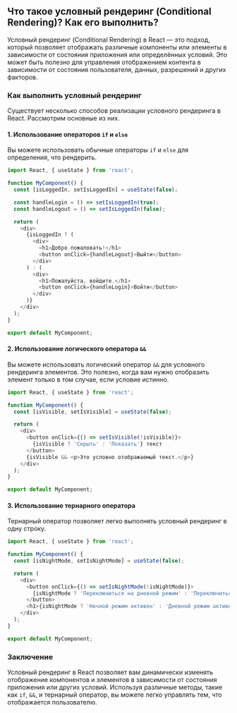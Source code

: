 ## Что такое условный рендеринг (Conditional Rendering)? Как его выполнить?

Условный рендеринг (Conditional Rendering) в React — это подход, который позволяет отображать различные компоненты или элементы в зависимости от состояния приложения или определённых условий. Это может быть полезно для управления отображением контента в зависимости от состояния пользователя, данных, разрешений и других факторов.

### Как выполнить условный рендеринг

Существует несколько способов реализации условного рендеринга в React. Рассмотрим основные из них.

#### 1. Использование операторов `if` и `else`

Вы можете использовать обычные операторы `if` и `else` для определения, что рендерить.

```javascript
import React, { useState } from 'react';

function MyComponent() {
  const [isLoggedIn, setIsLoggedIn] = useState(false);

  const handleLogin = () => setIsLoggedIn(true);
  const handleLogout = () => setIsLoggedIn(false);

  return (
    <div>
      {isLoggedIn ? (
        <div>
          <h1>Добро пожаловать!</h1>
          <button onClick={handleLogout}>Выйти</button>
        </div>
      ) : (
        <div>
          <h1>Пожалуйста, войдите.</h1>
          <button onClick={handleLogin}>Войти</button>
        </div>
      )}
    </div>
  );
}

export default MyComponent;
```

#### 2. Использование логического оператора `&&`

Вы можете использовать логический оператор `&&` для условного рендеринга элементов. Это полезно, когда вам нужно отобразить элемент только в том случае, если условие истинно.

```javascript
import React, { useState } from 'react';

function MyComponent() {
  const [isVisible, setIsVisible] = useState(false);

  return (
    <div>
      <button onClick={() => setIsVisible(!isVisible)}>
        {isVisible ? 'Скрыть' : 'Показать'} текст
      </button>
      {isVisible && <p>Это условно отображаемый текст.</p>}
    </div>
  );
}

export default MyComponent;
```

#### 3. Использование тернарного оператора

Тернарный оператор позволяет легко выполнять условный рендеринг в одну строку.

```javascript
import React, { useState } from 'react';

function MyComponent() {
  const [isNightMode, setIsNightMode] = useState(false);

  return (
    <div>
      <button onClick={() => setIsNightMode(!isNightMode)}>
        {isNightMode ? 'Переключиться на дневной режим' : 'Переключиться на ночной режим'}
      </button>
      <h1>{isNightMode ? 'Ночной режим активен' : 'Дневной режим активен'}</h1>
    </div>
  );
}

export default MyComponent;
```

### Заключение

Условный рендеринг в React позволяет вам динамически изменять отображение компонентов и элементов в зависимости от состояния приложения или других условий. Используя различные методы, такие как `if`, `&&`, и тернарный оператор, вы можете легко управлять тем, что отображается пользователю.